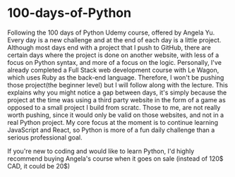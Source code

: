 # 100-days-of-Python

Following the 100 days of Python Udemy course, offered by Angela Yu. Every day is a new challenge and at the end of each day is a little project.
Although most days end with a project that I push to GitHub, there are certain days where the project is done on another website, with less of a focus on Python syntax, and more of a focus on the logic.
Personally, I've already completed a Full Stack web development course with Le Wagon, which uses Ruby as the back-end language.
Therefore, I won't be pushing those project(the beginner level) but I will follow along with the lecture.
This explains why you might notice a gap between days, it's simply because the project at the time was using a third party website in the form of a game as opposed to a small project I build from scratc. Those to me, are not really worth pushing, since it would only be valid on those websites, and not in a real Python project.
My core focus at the moment is to continue learning JavaScript and React, so Python is more of a fun daily challenge than a serious professional goal.

If you're new to coding and would like to learn Python, I'd highly recommend buying Angela's course when it goes on sale (instead of 120$ CAD, it could be 20$)
